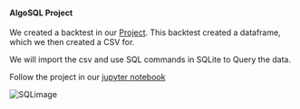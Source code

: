 #### AlgoSQL Project 


We created a backtest in our [Project](https://github.com/guzmanwolfrank/Data/tree/main/Algorithm_Project). 
This backtest created a dataframe, which we then created a CSV for. 

We will import the csv and use SQL commands in SQLite to Query the data. 

Follow the project in our [jupyter notebook](link)


![SQLimage](https://github.com/guzmanwolfrank/SQL/assets/29739578/66d83618-2cb4-4fe2-a793-c939fa32c564)
